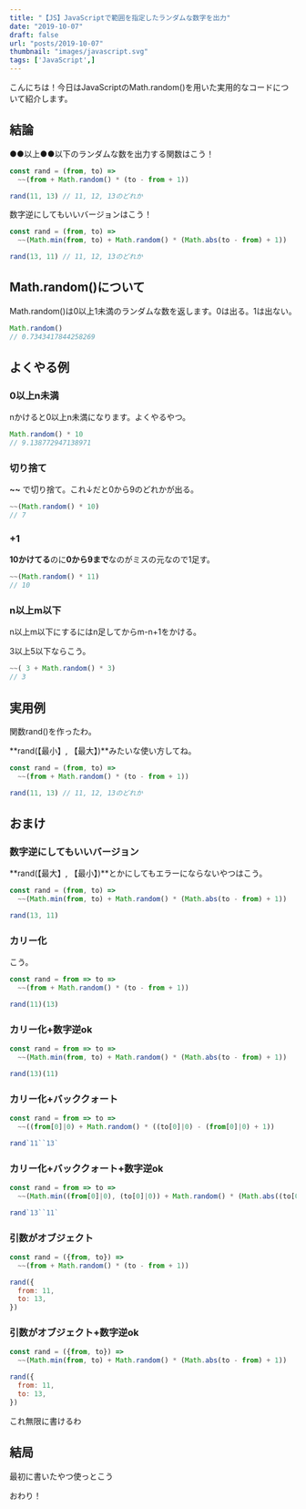 ```yaml
---
title: "【JS】JavaScriptで範囲を指定したランダムな数字を出力"
date: "2019-10-07"
draft: false
url: "posts/2019-10-07"
thumbnail: "images/javascript.svg"
tags: ['JavaScript',]
---
```


こんにちは！今日はJavaScriptのMath.random()を用いた実用的なコードについて紹介します。

## 結論

●●以上●●以下のランダムな数を出力する関数はこう！

```javascript
const rand = (from, to) =>
  ~~(from + Math.random() * (to - from + 1))

rand(11, 13) // 11, 12, 13のどれか
```

数字逆にしてもいいバージョンはこう！
```javascript
const rand = (from, to) =>
  ~~(Math.min(from, to) + Math.random() * (Math.abs(to - from) + 1))

rand(13, 11) // 11, 12, 13のどれか
```

## Math.random()について
Math.random()は0以上1未満のランダムな数を返します。0は出る。1は出ない。
```javascript
Math.random()
// 0.7343417844258269
```

## よくやる例

### 0以上n未満
nかけると0以上n未満になります。よくやるやつ。
```javascript
Math.random() * 10
// 9.138772947138971
```

### 切り捨て
**~~** で切り捨て。これ↓だと0から9のどれかが出る。
```javascript
~~(Math.random() * 10)
// 7
```

### +1
**10かけてる**のに**0から9まで**なのがミスの元なので1足す。
```javascript
~~(Math.random() * 11)
// 10
```

### n以上m以下
n以上m以下にするにはn足してからm-n+1をかける。

3以上5以下ならこう。
```javascript
~~( 3 + Math.random() * 3)
// 3
```

## 実用例
関数rand()を作ったわ。

**rand(【最小】, 【最大】)**みたいな使い方してね。
```javascript
const rand = (from, to) =>
  ~~(from + Math.random() * (to - from + 1))

rand(11, 13) // 11, 12, 13のどれか
```

## おまけ

### 数字逆にしてもいいバージョン
**rand(【最大】, 【最小】)**とかにしてもエラーにならないやつはこう。
```javascript
const rand = (from, to) =>
  ~~(Math.min(from, to) + Math.random() * (Math.abs(to - from) + 1))

rand(13, 11)
```

### カリー化
こう。
```javascript
const rand = from => to =>
  ~~(from + Math.random() * (to - from + 1))

rand(11)(13)
```
### カリー化+数字逆ok
```javascript
const rand = from => to =>
  ~~(Math.min(from, to) + Math.random() * (Math.abs(to - from) + 1))

rand(13)(11)
```

### カリー化+バッククォート

```javascript
const rand = from => to =>
  ~~((from[0]|0) + Math.random() * ((to[0]|0) - (from[0]|0) + 1))

rand`11``13`
```

### カリー化+バッククォート+数字逆ok
```javascript
const rand = from => to =>
  ~~(Math.min((from[0]|0), (to[0]|0)) + Math.random() * (Math.abs((to[0]|0) - (from[0]|0)) + 1))

rand`13``11`
```

### 引数がオブジェクト
```javascript
const rand = ({from, to}) =>
  ~~(from + Math.random() * (to - from + 1))

rand({
  from: 11,
  to: 13,
})
```

### 引数がオブジェクト+数字逆ok
```javascript
const rand = ({from, to}) =>
  ~~(Math.min(from, to) + Math.random() * (Math.abs(to - from) + 1))

rand({
  from: 11,
  to: 13,
})
```

これ無限に書けるわ

## 結局
最初に書いたやつ使っとこう

おわり！
